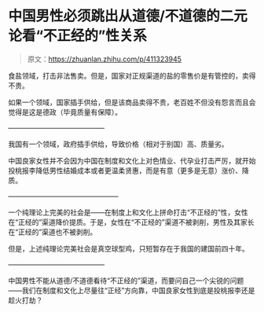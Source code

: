 # 中国男性必须跳出从道德/不道德的二元论看“不正经的”性关系

> 原文：<https://zhuanlan.zhihu.com/p/411323945>

食盐领域，打击非法售卖。但是，国家对正规渠道的盐的零售价是有管控的，卖得不贵。

如果一个领域，国家插手供给，但是该商品卖得不贵，老百姓不但没有怨言而且会觉得是这是德政（毕竟质量有保障）。

——————————————

我国有一个领域，政府插手供给，导致价格（相对于别国）高、质量劣。

中国良家女性并不会因为中国在制度和文化上对色情业、代孕业打击严厉，就开始投桃报李降低男性结婚成本或者更温柔贤惠，而是有意（更多是无意）涨价、降质。

————————————————

一个纯理论上完美的社会是——在制度上和文化上拼命打击“不正经的”性，女性在“正经的”渠道降价提质。于是，女性在“不正经的”渠道不被剥削，男性及其家长在“正经的”渠道也不被剥削。

但是，上述纯理论完美社会是真空球型鸡，只短暂存在于我国的建国前四十年。

——————————————

中国男性不能从道德/不道德看待“不正经的”渠道，而要问自己一个尖锐的问题——我们在制度和文化上尽量往“正经”方向靠，中国良家女性到底是投桃报李还是趁火打劫？